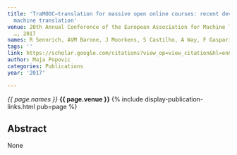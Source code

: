 ```yaml
---
title: 'TraMOOC—translation for massive open online courses: recent developments in
  machine translation'
venue: 20th Annual Conference of the European Association for Machine Translation
  …, 2017
names: R Sennrich, AVM Barone, J Moorkens, S Castilho, A Way, F Gaspari, ...
tags: ''
link: https://scholar.google.com/citations?view_op=view_citation&hl=en&user=KdAV2Y0AAAAJ&pagesize=100&sortby=pubdate&citation_for_view=KdAV2Y0AAAAJ:u9iWguZQMMsC
author: Maja Popovic
categories: Publications
year: '2017'

---
```


*{{ page.names }}*
**{{ page.venue }}**
{% include display-publication-links.html pub=page %}
## Abstract

None